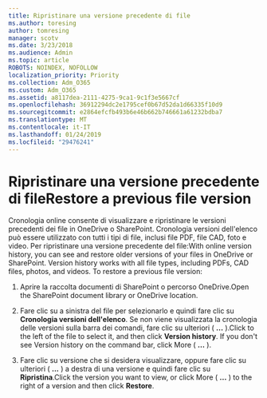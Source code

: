 ```yaml
---
title: Ripristinare una versione precedente di file
ms.author: toresing
author: tomresing
manager: scotv
ms.date: 3/23/2018
ms.audience: Admin
ms.topic: article
ROBOTS: NOINDEX, NOFOLLOW
localization_priority: Priority
ms.collection: Adm_O365
ms.custom: Adm_O365
ms.assetid: a8117dea-2111-4275-9ca1-9c1f3e5667cf
ms.openlocfilehash: 36912294dc2e1795cef0b67d52da1d66335f10d9
ms.sourcegitcommit: e2864efcfb493b6e46b662b746661a61232bdba7
ms.translationtype: MT
ms.contentlocale: it-IT
ms.lasthandoff: 01/24/2019
ms.locfileid: "29476241"
---
```

# <a name="restore-a-previous-file-version"></a><span data-ttu-id="f4fa4-102">Ripristinare una versione precedente di file</span><span class="sxs-lookup"><span data-stu-id="f4fa4-102">Restore a previous file version</span></span>

<span data-ttu-id="f4fa4-p101">Cronologia online consente di visualizzare e ripristinare le versioni precedenti dei file in OneDrive o SharePoint. Cronologia versioni dell'elenco può essere utilizzato con tutti i tipi di file, inclusi file PDF, file CAD, foto e video. Per ripristinare una versione precedente del file:</span><span class="sxs-lookup"><span data-stu-id="f4fa4-p101">With online version history, you can see and restore older versions of your files in OneDrive or SharePoint. Version history works with all file types, including PDFs, CAD files, photos, and videos. To restore a previous file version:</span></span>
  
1. <span data-ttu-id="f4fa4-106">Aprire la raccolta documenti di SharePoint o percorso OneDrive.</span><span class="sxs-lookup"><span data-stu-id="f4fa4-106">Open the SharePoint document library or OneDrive location.</span></span>
    
2. <span data-ttu-id="f4fa4-p102">Fare clic su a sinistra del file per selezionarlo e quindi fare clic su **Cronologia versioni dell'elenco**. Se non viene visualizzata la cronologia delle versioni sulla barra dei comandi, fare clic su ulteriori ( **...** ).</span><span class="sxs-lookup"><span data-stu-id="f4fa4-p102">Click to the left of the file to select it, and then click **Version history**. If you don't see Version history on the command bar, click More ( **...** ).</span></span> 
    
3. <span data-ttu-id="f4fa4-109">Fare clic su versione che si desidera visualizzare, oppure fare clic su ulteriori ( **...** ) a destra di una versione e quindi fare clic su **Ripristina**.</span><span class="sxs-lookup"><span data-stu-id="f4fa4-109">Click the version you want to view, or click More ( **...** ) to the right of a version and then click **Restore**.</span></span>
    

